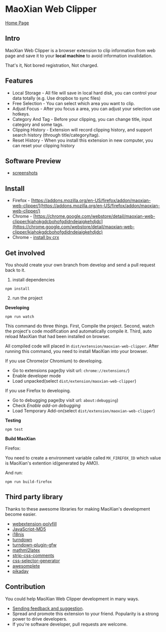 
# MaoXian Web Clipper

[Home Page](https://mika-cn.github.io/maoxian-web-clipper/index.html)

## Intro

MaoXian Web Clipper is a browser extension to clip information from web page and save it to your **local machine** to avoid information invalidation.

That's it, Not bored registration, Not charged.


## Features

* Local Storage - All file will save in local hard disk, you can control your data totally (e.g. Use dropbox to sync files)
* Free Selection - You can select which area you want to clip.
* Adjust Focus - After you focus a area, you can adjust your selection use hotkeys.
* Category And Tag - Before your clipping, you can change title, input category and some tags.
* Clipping History - Extension will record clipping history, and support search history (through title/category/tag).
* Reset History - When you install this extension in new computer, you can reset your clipping history

## Software Preview
* [screenshots](https://mika-cn.github.io/maoxian-web-clipper/screenshots.html)

## Install

* Firefox - [https://addons.mozilla.org/en-US/firefox/addon/maoxian-web-clipper/](https://addons.mozilla.org/en-US/firefox/addon/maoxian-web-clipper/)
* Chrome - [https://chrome.google.com/webstore/detail/maoxian-web-clipper/kjahokgdcbohofgdidndeiaigkehdjdc](https://chrome.google.com/webstore/detail/maoxian-web-clipper/kjahokgdcbohofgdidndeiaigkehdjdc)
* Chrome - [install by crx](https://mika-cn.github.io/maoxian-web-clipper/chrome-install-by-crx.html)

## Get involved

You should create your own branch from develop and send a pull request back to it.

1. install dependencies

```shell
npm install
```

2. run the project


**Developing**

```shell
npm run watch
```

This command do three things. First, Compile the project. Second, watch the project's code modification and automatically compile it. Third, auto reload MaoXian that had been installed on browser.

All compiled code will placed in `dist/extension/maoxian-web-clipper`. After running this command, you need to install MaoXian into your browser.

If you use Chrome(or Chromium) to developing.

* Go to extensions page(by visit url: `chrome://extensions/`)
* Enable developer mode
* Load unpacked(select `dist/extension/maoxian-web-clipper`)

If you use Firefox to developing.

* Go to debugging page(by visit url: `about:debugging`)
* Check _Enable add-on debugging_
* Load Temporary Add-on(select `dist/extension/maoxian-web-clipper`)

**Testing**

```shell
npm test
```

**Build MaoXian**

Firefox:

You need to create a environment variable called `MX_FIREFOX_ID` which value is MaoXian's extention id(generated by AMO).

And run:

```
npm run build-firefox
```

## Third party library

Thanks to these awesome libraries for making MaoXian's development become easier.

* [webextension-polyfill](https://github.com/mozilla/webextension-polyfill)
* [JavaScript-MD5](https://github.com/blueimp/JavaScript-MD5)
* [i18njs](http://i18njs.com/)
* [turndown](https://github.com/domchristie/turndown)
* [turndown-plugin-gfw](https://github.com/domchristie/turndown-plugin-gfm)
* [mathml2latex](https://github.com/mika-cn/mathml2latex)
* [strip-css-comments](https://github.com/sindresorhus/strip-css-comments)
* [css-selector-generator](https://github.com/fczbkk/css-selector-generator)
* [awesomplete](https://github.com/LeaVerou/awesomplete)
* [pikaday](https://github.com/Pikaday/Pikaday)


## Contribution
You could help MaoXian Web Clipper development in many ways.

* [Sending feedback and suggestion](https://github.com/mika-cn/maoxian-web-clipper/issues).
* Spread and promote this extension to your friend. Popularity is a strong power to drive developers.
* If you're software developer, pull requests are welcome.
